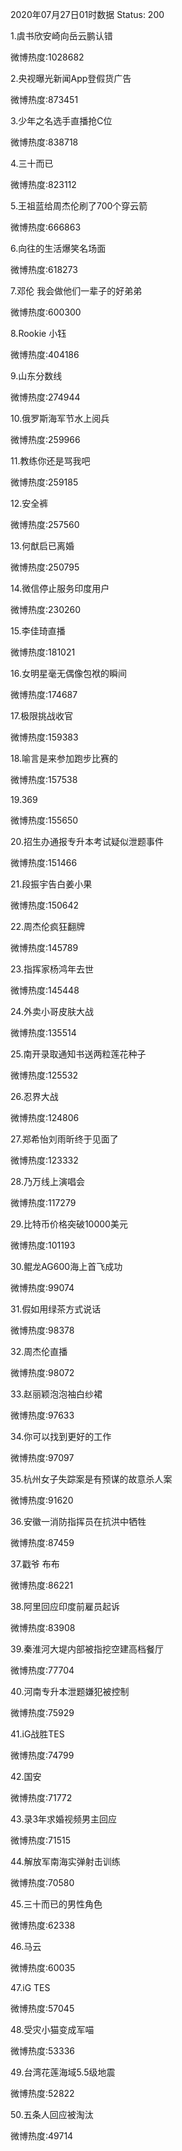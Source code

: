 2020年07月27日01时数据
Status: 200

1.虞书欣安崎向岳云鹏认错

微博热度:1028682

2.央视曝光新闻App登假货广告

微博热度:873451

3.少年之名选手直播抢C位

微博热度:838718

4.三十而已

微博热度:823112

5.王祖蓝给周杰伦刷了700个穿云箭

微博热度:666863

6.向往的生活爆笑名场面

微博热度:618273

7.邓伦 我会做他们一辈子的好弟弟

微博热度:600300

8.Rookie 小钰

微博热度:404186

9.山东分数线

微博热度:274944

10.俄罗斯海军节水上阅兵

微博热度:259966

11.教练你还是骂我吧

微博热度:259185

12.安全裤

微博热度:257560

13.何猷启已离婚

微博热度:250795

14.微信停止服务印度用户

微博热度:230260

15.李佳琦直播

微博热度:181021

16.女明星毫无偶像包袱的瞬间

微博热度:174687

17.极限挑战收官

微博热度:159383

18.喻言是来参加跑步比赛的

微博热度:157538

19.369

微博热度:155650

20.招生办通报专升本考试疑似泄题事件

微博热度:151466

21.段振宇告白姜小果

微博热度:150642

22.周杰伦疯狂翻牌

微博热度:145789

23.指挥家杨鸿年去世

微博热度:145448

24.外卖小哥皮肤大战

微博热度:135514

25.南开录取通知书送两粒莲花种子

微博热度:125532

26.忍界大战

微博热度:124806

27.郑希怡刘雨昕终于见面了

微博热度:123332

28.乃万线上演唱会

微博热度:117279

29.比特币价格突破10000美元

微博热度:101193

30.鲲龙AG600海上首飞成功

微博热度:99074

31.假如用绿茶方式说话

微博热度:98378

32.周杰伦直播

微博热度:98072

33.赵丽颖泡泡袖白纱裙

微博热度:97633

34.你可以找到更好的工作

微博热度:97097

35.杭州女子失踪案是有预谋的故意杀人案

微博热度:91620

36.安徽一消防指挥员在抗洪中牺牲

微博热度:87459

37.戳爷 布布

微博热度:86221

38.阿里回应印度前雇员起诉

微博热度:83908

39.秦淮河大堤内部被指挖空建高档餐厅

微博热度:77704

40.河南专升本泄题嫌犯被控制

微博热度:75929

41.iG战胜TES

微博热度:74799

42.国安

微博热度:71772

43.录3年求婚视频男主回应

微博热度:71515

44.解放军南海实弹射击训练

微博热度:70580

45.三十而已的男性角色

微博热度:62338

46.马云

微博热度:60035

47.iG TES

微博热度:57045

48.受灾小猫变成军喵

微博热度:53336

49.台湾花莲海域5.5级地震

微博热度:52822

50.五条人回应被淘汰

微博热度:49714

